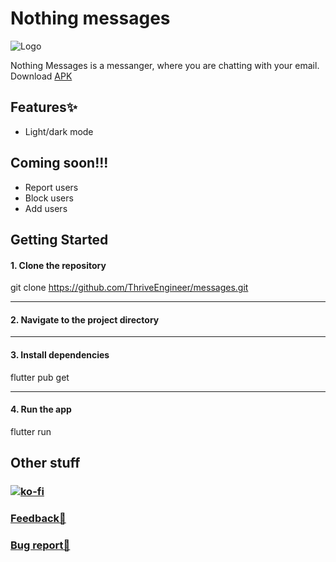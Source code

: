

# Nothing messages

![Logo](https://framerusercontent.com/images/S1reQas41vn9JiEzgT3TxwQbIUw.png)

Nothing Messages is a messanger, where you are chatting with your email. Download [APK](https://github.com/ThriveEngineer/messages/releases/download/v1.0.0/app-release.apk)

## Features✨
- Light/dark mode

## Coming soon!!!
- Report users
- Block users
- Add users

## Getting Started
#### 1. Clone the repository

git clone https://github.com/ThriveEngineer/messages.git

-----------------------------------------------------------------------
#### 2. Navigate to the project directory

-----------------------------------------------------------------------
#### 3. Install dependencies

flutter pub get

-----------------------------------------------------------------------
#### 4. Run the app

flutter run


## Other stuff
### [![ko-fi](https://ko-fi.com/img/githubbutton_sm.svg)](https://ko-fi.com/L4L115XHM6)
### [Feedback🤚](https://tinted-seaplane-cb4.notion.site/12a93fc8858b8026820dd172dffdb309?pvs=105)
### [Bug report🐞](https://tinted-seaplane-cb4.notion.site/12a93fc8858b80f390eadfc3905f79de?pvs=105)
